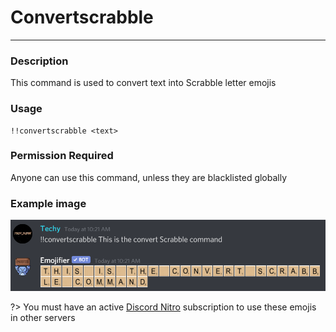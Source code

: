 # Convertscrabble
---
### Description
This command is used to convert text into Scrabble letter emojis
### Usage
```
!!convertscrabble <text>
```
### Permission Required
Anyone can use this command, unless they are blacklisted globally

### Example image
![convert example](../images/convertscrabble.PNG)

?> You must have an active [Discord Nitro](https://discord.com/nitro) subscription to use these emojis in other servers
